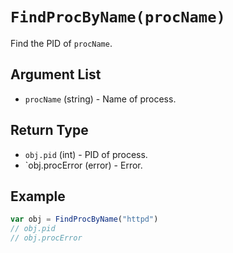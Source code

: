 # `FindProcByName(procName)`

Find the PID of `procName`.

## Argument List

 * `procName` (string) - Name of process.

## Return Type

 * `obj.pid` (int) - PID of process.
 * `obj.procError (error) - Error.

## Example

```js
var obj = FindProcByName("httpd")
// obj.pid
// obj.procError
```

